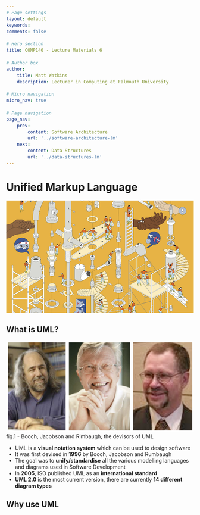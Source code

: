 ```yaml
---
# Page settings
layout: default
keywords:
comments: false

# Hero section
title: COMP140 - Lecture Materials 6

# Author box
author:
    title: Matt Watkins
    description: Lecturer in Computing at Falmouth University

# Micro navigation
micro_nav: true

# Page navigation
page_nav:
    prev:
        content: Software Architecture
        url: '../software-architecture-lm'
    next:
        content: Data Structures
        url: '../data-structures-lm'
---
```


# Unified Markup Language

![Hero Banner Image](images/uml-hero-banner.png)

## What is UML?

![Inventors of UML](images/booch.png)
fig.1 - Booch, Jacobson and Rimbaugh, the devisors of UML

-  UML is a **visual notation system** which can be used to design software
-  It was first devised in **1996** by Booch, Jacobson and Rumbaugh  
-  The goal was to **unify/standardise** all the various modelling languages and diagrams used in Software Development
-  In **2005**, ISO published UML as an **international standard**
-  **UML 2.0** is the most current version, there are currently **14 different diagram types**

## Why use UML
<!--stackedit_data:
eyJoaXN0b3J5IjpbLTEwODY5NjMxODksLTgzMDY5MjQ2MCwtMT
M4NzkzNTk0NV19
-->